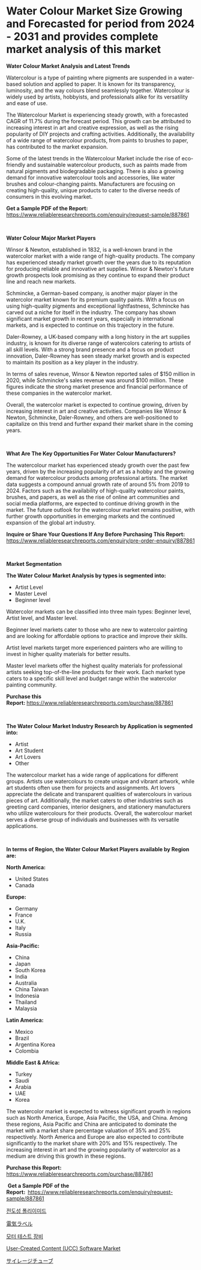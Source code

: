 <p><h1>Water Colour Market Size Growing and Forecasted for period from 2024 - 2031 and provides complete market analysis of this market</h1></p><p><strong>Water Colour Market Analysis and Latest Trends</strong></p>
<p><p>Watercolour is a type of painting where pigments are suspended in a water-based solution and applied to paper. It is known for its transparency, luminosity, and the way colours blend seamlessly together. Watercolour is widely used by artists, hobbyists, and professionals alike for its versatility and ease of use.</p><p>The Watercolour Market is experiencing steady growth, with a forecasted CAGR of 11.7% during the forecast period. This growth can be attributed to increasing interest in art and creative expression, as well as the rising popularity of DIY projects and crafting activities. Additionally, the availability of a wide range of watercolour products, from paints to brushes to paper, has contributed to the market expansion.</p><p>Some of the latest trends in the Watercolour Market include the rise of eco-friendly and sustainable watercolour products, such as paints made from natural pigments and biodegradable packaging. There is also a growing demand for innovative watercolour tools and accessories, like water brushes and colour-changing paints. Manufacturers are focusing on creating high-quality, unique products to cater to the diverse needs of consumers in this evolving market.</p></p>
<p><strong>Get a Sample PDF of the Report:&nbsp;</strong> <a href="https://www.reliableresearchreports.com/enquiry/request-sample/887861">https://www.reliableresearchreports.com/enquiry/request-sample/887861</a></p>
<p>&nbsp;</p>
<p><strong>Water Colour Major Market Players</strong></p>
<p><p>Winsor & Newton, established in 1832, is a well-known brand in the watercolor market with a wide range of high-quality products. The company has experienced steady market growth over the years due to its reputation for producing reliable and innovative art supplies. Winsor & Newton's future growth prospects look promising as they continue to expand their product line and reach new markets.</p><p>Schmincke, a German-based company, is another major player in the watercolor market known for its premium quality paints. With a focus on using high-quality pigments and exceptional lightfastness, Schmincke has carved out a niche for itself in the industry. The company has shown significant market growth in recent years, especially in international markets, and is expected to continue on this trajectory in the future.</p><p>Daler-Rowney, a UK-based company with a long history in the art supplies industry, is known for its diverse range of watercolors catering to artists of all skill levels. With a strong brand presence and a focus on product innovation, Daler-Rowney has seen steady market growth and is expected to maintain its position as a key player in the industry.</p><p>In terms of sales revenue, Winsor & Newton reported sales of $150 million in 2020, while Schmincke's sales revenue was around $100 million. These figures indicate the strong market presence and financial performance of these companies in the watercolor market.</p><p>Overall, the watercolor market is expected to continue growing, driven by increasing interest in art and creative activities. Companies like Winsor & Newton, Schmincke, Daler-Rowney, and others are well-positioned to capitalize on this trend and further expand their market share in the coming years.</p></p>
<p>&nbsp;</p>
<p><strong>What Are The Key Opportunities For Water Colour Manufacturers?</strong></p>
<p><p>The watercolour market has experienced steady growth over the past few years, driven by the increasing popularity of art as a hobby and the growing demand for watercolour products among professional artists. The market data suggests a compound annual growth rate of around 5% from 2019 to 2024. Factors such as the availability of high-quality watercolour paints, brushes, and papers, as well as the rise of online art communities and social media platforms, are expected to continue driving growth in the market. The future outlook for the watercolour market remains positive, with further growth opportunities in emerging markets and the continued expansion of the global art industry.</p></p>
<p><strong>Inquire or Share Your Questions If Any Before Purchasing This Report:</strong> <a href="https://www.reliableresearchreports.com/enquiry/pre-order-enquiry/887861">https://www.reliableresearchreports.com/enquiry/pre-order-enquiry/887861</a></p>
<p>&nbsp;</p>
<p><strong>Market Segmentation</strong></p>
<p><strong>The Water Colour Market Analysis by types is segmented into:</strong></p>
<p><ul><li>Artist Level</li><li>Master Level</li><li>Beginner level</li></ul></p>
<p><p>Watercolor markets can be classified into three main types: Beginner level, Artist level, and Master level. </p><p>Beginner level markets cater to those who are new to watercolor painting and are looking for affordable options to practice and improve their skills. </p><p>Artist level markets target more experienced painters who are willing to invest in higher quality materials for better results. </p><p>Master level markets offer the highest quality materials for professional artists seeking top-of-the-line products for their work. Each market type caters to a specific skill level and budget range within the watercolor painting community.</p></p>
<p><strong>Purchase this Report:&nbsp;</strong><a href="https://www.reliableresearchreports.com/purchase/887861">https://www.reliableresearchreports.com/purchase/887861</a></p>
<p>&nbsp;</p>
<p><strong>The Water Colour Market Industry Research by Application is segmented into:</strong></p>
<p><ul><li>Artist</li><li>Art Student</li><li>Art Lovers</li><li>Other</li></ul></p>
<p><p>The watercolour market has a wide range of applications for different groups. Artists use watercolours to create unique and vibrant artwork, while art students often use them for projects and assignments. Art lovers appreciate the delicate and transparent qualities of watercolours in various pieces of art. Additionally, the market caters to other industries such as greeting card companies, interior designers, and stationery manufacturers who utilize watercolours for their products. Overall, the watercolour market serves a diverse group of individuals and businesses with its versatile applications.</p></p>
<p>&nbsp;</p>
<p><strong>In terms of Region, the Water Colour Market Players available by Region are:</strong></p>
<p>
    <p> <strong> North America: </strong>
        <ul>
            <li>United States</li>
            <li>Canada</li>
        </ul>
        </p> 
    <p> <strong> Europe: </strong>
        <ul>
            <li>Germany</li>
            <li>France</li>
            <li>U.K.</li>
            <li>Italy</li>
            <li>Russia</li>
        </ul>
        </p> 
    <p> <strong> Asia-Pacific: </strong>
        <ul>
            <li>China</li>
            <li>Japan</li>
            <li>South Korea</li>
            <li>India</li>
            <li>Australia</li>
            <li>China Taiwan</li>
            <li>Indonesia</li>
            <li>Thailand</li>
            <li>Malaysia</li>
        </ul>
        </p> 
    <p> <strong> Latin America: </strong>
        <ul>
            <li>Mexico</li>
            <li>Brazil</li>
            <li>Argentina Korea</li>
            <li>Colombia</li>
        </ul>
        </p> 
    <p> <strong> Middle East & Africa: </strong>
        <ul>
            <li>Turkey</li>
            <li>Saudi</li>
            <li>Arabia</li>
            <li>UAE</li>
            <li>Korea</li>
        </ul>
    </p>
    </p>
<p><p>The watercolor market is expected to witness significant growth in regions such as North America, Europe, Asia Pacific, the USA, and China. Among these regions, Asia Pacific and China are anticipated to dominate the market with a market share percentage valuation of 35% and 25% respectively. North America and Europe are also expected to contribute significantly to the market share with 20% and 15% respectively. The increasing interest in art and the growing popularity of watercolor as a medium are driving this growth in these regions.</p></p>
<p><strong>Purchase this Report: </strong><a href="https://www.reliableresearchreports.com/purchase/887861">https://www.reliableresearchreports.com/purchase/887861</a></p>
<p>&nbsp;<strong>Get a Sample PDF of the Report:&nbsp;&nbsp;</strong><a href="https://www.reliableresearchreports.com/enquiry/request-sample/887861">https://www.reliableresearchreports.com/enquiry/request-sample/887861</a></p>
<p><strong></strong></p>
<p><p><a href="https://medium.com/@simeonbode1/%EC%A0%84%EB%8F%84%EC%84%B1-%ED%8F%B4%EB%A6%AC%EC%9D%B4%EB%AF%B8%EB%93%9C-%EC%8B%9C%EC%9E%A5%EC%9D%80-%EC%8B%9C%EC%9E%A5-%EC%A0%90%EC%9C%A0%EC%9C%A8-%ED%81%AC%EA%B8%B0-%EB%B0%8F-2031%EB%85%84%EA%B9%8C%EC%A7%80%EC%9D%98-%EC%98%88%EC%83%81-%EC%98%88%EC%B8%A1%EC%97%90-%EC%A4%91%EC%A0%90%EC%9D%84-%EB%91%A1%EB%8B%88%EB%8B%A4-2cecc44bf23c">전도성 폴리이미드</a></p><p><a href="https://medium.com/@joanne.scott9078/%E9%9B%BB%E6%B0%97%E3%83%A9%E3%83%99%E3%83%AB%E5%B8%82%E5%A0%B4%E3%81%AE%E8%A6%8F%E6%A8%A1-cagr-%E3%83%88%E3%83%AC%E3%83%B3%E3%83%892024-2030-3fb58412eb31">電気ラベル</a></p><p><a href="https://medium.com/@josefarice/%EB%AA%A8%ED%84%B0-%ED%85%8C%EC%8A%A4%ED%8A%B8-%EC%9E%A5%EB%B9%84-%EC%8B%9C%EC%9E%A5-%EC%A0%90%EC%9C%A0%EC%9C%A8-%EB%B3%80%ED%99%94-%EB%B0%8F-%EC%8B%9C%EC%9E%A5-%EC%84%B1%EC%9E%A5-%EC%B6%94%EC%9D%B4-2024%EB%85%84-2031%EB%85%84-ee5a3b5a6282">모터 테스트 장비</a></p><p><a href="https://natural-crush-b99.notion.site/User-Created-Content-UCC-Software-Market-Research-Report-Reveals-The-Latest-Trends-And-Opportuniti-9895612b8f87464da62186eed5ab9ace">User-Created Content (UCC) Software Market</a></p><p><a href="https://medium.com/@davidowell8/%E3%82%B5%E3%82%A4%E3%83%AC%E3%83%BC%E3%82%B8%E3%83%81%E3%83%A5%E3%83%BC%E3%83%96%E5%B8%82%E5%A0%B4%E3%83%AC%E3%83%9D%E3%83%BC%E3%83%88%E3%81%AF-%E3%81%93%E3%81%AE%E5%B8%82%E5%A0%B4%E3%81%AE%E6%9C%80%E6%96%B0%E3%81%AE%E3%83%88%E3%83%AC%E3%83%B3%E3%83%89%E3%82%84%E6%88%90%E9%95%B7%E6%A9%9F%E4%BC%9A%E3%82%92%E6%98%8E%E3%82%89%E3%81%8B%E3%81%AB%E3%81%97%E3%81%A6%E3%81%84%E3%81%BE%E3%81%99-de825adadf38">サイレージチューブ</a></p></p>